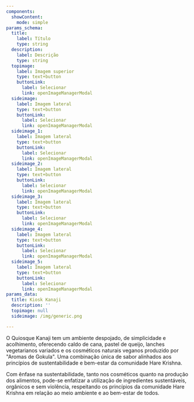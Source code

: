 ```yaml
---
components:
  showContent:
    mode: simple
params_schema:
  title:
    label: Título
    type: string
  description:
    label: Descrição
    type: string
  topimage:
    label: Imagem superior
    type: text+button
    buttonLink:
      label: Selecionar
      link: openImageManagerModal
  sideimage:
    label: Imagem lateral
    type: text+button
    buttonLink:
      label: Selecionar
      link: openImageManagerModal
  sideimage_1:
    label: Imagem lateral
    type: text+button
    buttonLink:
      label: Selecionar
      link: openImageManagerModal
  sideimage_2:
    label: Imagem lateral
    type: text+button
    buttonLink:
      label: Selecionar
      link: openImageManagerModal
  sideimage_3:
    label: Imagem lateral
    type: text+button
    buttonLink:
      label: Selecionar
      link: openImageManagerModal
  sideimage_4:
    label: Imagem lateral
    type: text+button
    buttonLink:
      label: Selecionar
      link: openImageManagerModal
  sideimage_5:
    label: Imagem lateral
    type: text+button
    buttonLink:
      label: Selecionar
      link: openImageManagerModal
params_data:
  title: Kiosk Kanaji
  description: ''
  topimage: null
  sideimage: /img/generic.png

---
```


O Quiosque Kanaji tem um ambiente despojado, de simplicidade e acolhimento, oferecendo caldo de cana, pastel de queijo, lanches vegetarianos variados e os cosméticos naturais veganos produzido por "Aromas de Gokula". Uma combinação única de sabor alinhados aos princípios de sustentabilidade e bem-estar da comunidade Hare Krishna. 

Com ênfase na sustentabilidade, tanto nos cosméticos quanto na produção dos alimentos, pode-se enfatizar a utilização de ingredientes sustentáveis, orgânicos e sem violência, respeitando os princípios da comunidade Hare Krishna em relação ao meio ambiente e ao bem-estar de todos.